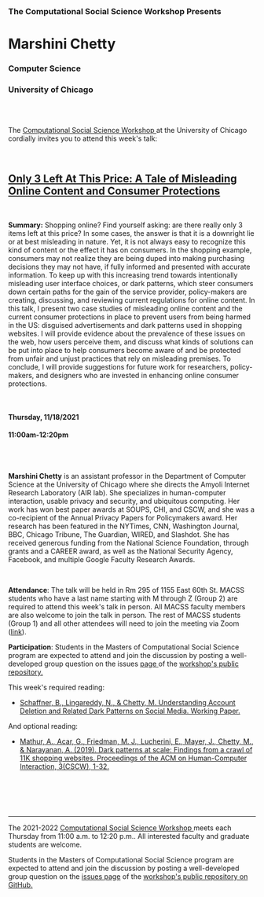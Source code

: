 


<br>

<h3 class=pfblock-header> The Computational Social Science Workshop Presents </h3>

<h1 class=pfblock-header3> Marshini Chetty</h1>
<h3 class=pfblock-header3> Computer Science </h3>
<h3 class=pfblock-header3> University of Chicago </h3>

<br><br>



<p class=pfblock-header3>The <a href="https://macss.uchicago.edu/content/computation-workshop"> Computational Social Science Workshop </a> at the University of Chicago cordially invites you to attend this week's talk:</p>



<br>

<div class=pfblock-header3>
<h2 class=pfblock-header>
  <a href=https://github.com/uchicago-computation-workshop/Fall2021/tree/master/11-18_Chetty> Only 3 Left At This Price: A Tale of Misleading Online Content and Consumer Protections </a>
</h2>

<br>
</div>



<p class=footertext2>

**Summary:** Shopping online? Find yourself asking: are there really only 3 items left at this price? In some cases, the answer is that it is a downright lie or at best misleading in nature. Yet, it is not always easy to recognize this kind of content or the effect it has on consumers. In the shopping example, consumers may not realize they are being duped into making purchasing decisions they may not have, if fully informed and presented with accurate information. To keep up with this increasing trend towards intentionally misleading user interface choices, or dark patterns, which steer consumers down certain paths for the gain of the service provider, policy-makers are creating, discussing, and reviewing current regulations for online content. In this talk, I present two case studies of misleading online content and the current consumer protections in place to prevent users from being harmed in the US: disguised advertisements and dark patterns used in shopping websites. I will provide evidence about the prevalence of these issues on the web, how users perceive them, and discuss what kinds of solutions can be put into place to help consumers become aware of and be protected from unfair and unjust practices that rely on misleading premises. To conclude, I will provide suggestions for future work for researchers, policy-makers, and designers who are invested in enhancing online consumer protections.



</p>

<br>

<h4 class=pfblock-header3> Thursday, 11/18/2021 </h4>
<h4 class=pfblock-header3> 11:00am-12:20pm </h4>

<br><br>

<p class=footertext2>

**Marshini Chetty** is an assistant professor in the Department of Computer Science at the University of Chicago where she directs the Amyoli Internet Research Laboratory (AIR lab). She specializes in human-computer interaction, usable privacy and security, and ubiquitous computing. Her work has won best paper awards at SOUPS, CHI, and CSCW, and she was a co-recipient of the Annual Privacy Papers for Policymakers award. Her research has been featured in the NYTimes, CNN, Washington Journal, BBC, Chicago Tribune, The Guardian, WIRED, and Slashdot. She has received generous funding from the National Science Foundation, through grants and a CAREER award, as well as the National Security Agency, Facebook, and multiple Google Faculty Research Awards.


</p>

<br>

<p class=footertext2>

**Attendance**: The talk will be held in Rm 295 of 1155 East 60th St. MACSS students who have a last name starting with M through Z (Group 2) are required to attend this week's talk in person. All MACSS faculty members are also welcome to join the talk in person. The rest of MACSS students (Group 1) and all other attendees will need to join the meeting via Zoom ([link](https://uchicago.zoom.us/j/92782114396?pwd=Q3RsR0YvbDFrd2R0MWZ4QllKUUFtZz09)).

<p class=footertext2>

**Participation**: Students in the Masters of Computational Social Science program are expected to attend and join the discussion by posting a well-developed group question on the issues <a href= https://github.com/uchicago-computation-workshop/Fall2021/issues/10> page </a> of the <a href="https://github.com/uchicago-computation-workshop"> workshop's public repository.</a>

This week's required reading:

- [Schaffner, B., Lingareddy, N., & Chetty, M. Understanding Account Deletion and Related Dark Patterns on Social Media. Working Paper.](https://github.com/uchicago-computation-workshop/Fall2021/blob/master/11-18_Chetty/Working_Paper_Schaffner_CSCW.pdf)

And optional reading:

- [Mathur, A., Acar, G., Friedman, M. J., Lucherini, E., Mayer, J., Chetty, M., & Narayanan, A. (2019). Dark patterns at scale: Findings from a crawl of 11K shopping websites. Proceedings of the ACM on Human-Computer Interaction, 3(CSCW), 1-32.](https://github.com/uchicago-computation-workshop/Fall2021/blob/master/11-18_Chetty/Optional_Reading_Mathur_DarkPatterns.pdf)



<br>

<br><br>

---

<p class=footertext> The 2021-2022 <a href="https://macss.uchicago.edu/content/computation-workshop"> Computational Social Science Workshop </a> meets each Thursday from 11:00 a.m. to 12:20 p.m.. All interested faculty and graduate students are welcome.</p>



<p class=footertext>Students in the Masters of Computational Social Science program are expected to attend and join the discussion by posting a well-developed group question on the <a href=https://github.com/uchicago-computation-workshop/Fall2021/issues/10>issues page</a> of the <a href=https://github.com/uchicago-computation-workshop/Fall2021/tree/master/11-18_Chetty>workshop's public repository on GitHub.</a></p>
